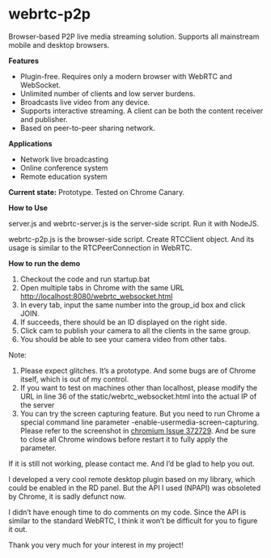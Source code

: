 webrtc-p2p
==========
Browser-based P2P live media streaming solution. Supports all mainstream mobile and desktop browsers.

**Features**
- Plugin-free. Requires only a modern browser with WebRTC and WebSocket.
- Unlimited number of clients and low server burdens.
- Broadcasts live video from any device.
- Supports interactive streaming. A client can be both the content receiver and publisher.
- Based on peer-to-peer sharing network.

**Applications**
- Network live broadcasting
- Online conference system
- Remote education system

**Current state:** Prototype. Tested on Chrome Canary.

**How to Use**

server.js and webrtc-server.js is the server-side script. Run it with NodeJS.

webrtc-p2p.js is the browser-side script. Create RTCClient object. And its usage is similar to the RTCPeerConnection in WebRTC.

**How to run the demo**

1. Checkout the code and run startup.bat
2. Open multiple tabs in Chrome with the same URL [http://localhost:8080/webrtc_websocket.html](http://localhost:8080/webrtc_websocket.html)
3. In every tab, input the same number into the group_id box and click JOIN.
4. If succeeds, there should be an ID displayed on the right side.
5. Click cam to publish your camera to all the clients in the same group.
6. You should be able to see your camera video from other tabs.

Note:

1. Please expect glitches. It’s a prototype. And some bugs are of Chrome itself, which is out of my control.
2. If you want to test on machines other than localhost, please modify the URL in line 36 of the static/webrtc_websocket.html into the actual IP of the server
3. You can try the screen capturing feature. But you need to run Chrome a special command line parameter -enable-usermedia-screen-capturing. Please refer to the screenshot in [chromium Issue 372729](https://code.google.com/p/chromium/issues/detail?id=372729#c9). And be sure to close all Chrome windows before restart it to fully apply the parameter.

If it is still not working, please contact me. And I’d be glad to help you out.

I developed a very cool remote desktop plugin based on my library, which could be enabled in the RD panel. But the API I used (NPAPI) was obsoleted by Chrome, it is sadly defunct now.

I didn’t have enough time to do comments on my code. Since the API is similar to the standard WebRTC, I think it won’t be difficult for you to figure it out.

Thank you very much for your interest in my project!
